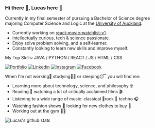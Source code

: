 ### Hi there 👋, Lucas here :orange_heart:
Currently in my final semester of pursuing a Bachelor of Science degree majoring Computer Science and Logic at the [University of Auckland](https://www.auckland.ac.nz/en.html "University of Auckland").

- Currently working on [react-movie-watchlist-v1](https://github.com/lucasli233/react-movie-watchlist-v1). 
- Intellectually curious, tech & science passionate.
- Enjoy solve problem solving, and a self-learner.
- Constantly looking to learn new skills and improve myself.

My Top Skills: JAVA / PYTHON / REACT / JS / HTML / CSS

[![Portfolio](https://img.shields.io/badge/-View_my_portfolio-orange?style=flat&logo=SitePoint&logoColor=white&link=https://lucasli233.github.io/react-portfolio/)](https://lucasli233.github.io/react-portfolio/) 
[![Linkedin](https://img.shields.io/badge/-Find_me_on_Linkedin-orange?style=flat&logo=Linkedin&logoColor=white&link=https://www.linkedin.com/in/lucasli233/)](https://www.linkedin.com/in/lucasli233/) 
[![Instagram](https://img.shields.io/badge/-Find_me_on_Instagram_-orange?style=flat&logo=Instagram&logoColor=white&link=https://www.instagram.com/__lucass_li__/)](https://www.instagram.com/lucass.li_/)
[![Facebook](https://img.shields.io/badge/-Find_me_on_Facebook_-orange?style=flat&logo=Facebook&logoColor=white&link=https://www.facebook.com/LucasShengqiLi/)](https://www.facebook.com/LucasShengqiLi/)

When I'm not working:briefcase: studying:man_technologist: or sleeping:sleeping: you will find me:
- Learning more about technology, science, and philosophy 🤓
- Reading 📖 watching a lot of critically acclaimed films 🎬
- Listening to a wide range of music: classical 🎻rock 🎸 techno 🎧
- Watching fashion shows 🧥 looking for new clothes to buy 👞
- Working out at the gym 🏋️‍♂️

![Lucas's github stats](https://github-readme-stats.vercel.app/api?username=lucasli233&show_icons=true&theme=great-gatsby)
